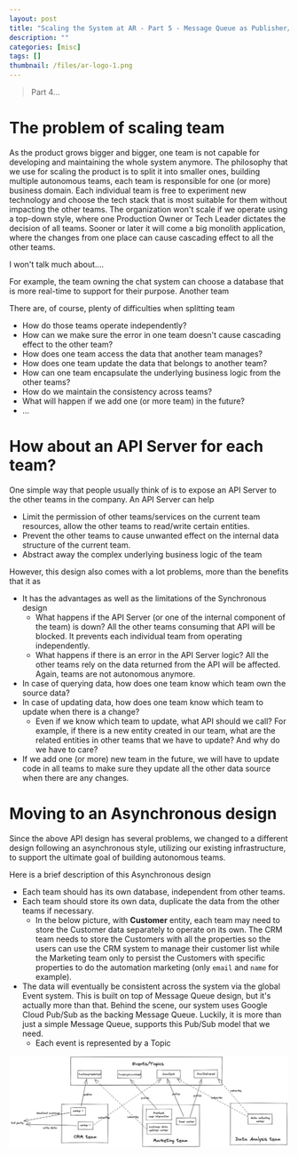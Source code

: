 ```yaml
---
layout: post
title: "Scaling the System at AR - Part 5 - Message Queue as Publisher/Subscriber pattern"
description: ""
categories: [misc]
tags: []
thumbnail: /files/ar-logo-1.png
---
```


> Part 4...

# The problem of scaling team

As the product grows bigger and bigger, one team is not capable for developing and maintaining the
whole system anymore. The philosophy that we use for scaling the product is to split it into smaller
ones, building multiple autonomous teams, each team is responsible for one (or more) business
domain. Each individual team is free to experiment new technology and choose the tech stack that is
most suitable for them without impacting the other teams. The organization won't scale if we operate
using a top-down style, where one Production Owner or Tech Leader dictates the decision of all
teams. Sooner or later it will come a big monolith application, where the changes from one place can
cause cascading effect to all the other teams.

I won't talk much about....

For example, the team owning the chat system can choose a database that is more real-time to support
for their purpose. Another team

There are, of course, plenty of difficulties when splitting team

- How do those teams operate independently?
- How can we make sure the error in one team doesn't cause cascading effect to the other team?
- How does one team access the data that another team manages?
- How does one team update the data that belongs to another team?
- How can one team encapsulate the underlying business logic from the other teams?
- How do we maintain the consistency across teams?
- What will happen if we add one (or more team) in the future?
- ...

# How about an API Server for each team?

One simple way that people usually think of is to expose an API Server to the other teams in the
company. An API Server can help

- Limit the permission of other teams/services on the current team resources, allow the other teams
  to read/write certain entities.
- Prevent the other teams to cause unwanted effect on the internal data structure of the current
  team.
- Abstract away the complex underlying business logic of the team

However, this design also comes with a lot problems, more than the benefits that it as

- It has the advantages as well as the limitations of the Synchronous design
  - What happens if the API Server (or one of the internal component of the team) is down? All the
    other teams consuming that API will be blocked. It prevents each individual team from operating
    independently.
  - What happens if there is an error in the API Server logic? All the other teams rely on the data
    returned from the API will be affected. Again, teams are not autonomous anymore.
- In case of querying data, how does one team know which team own the source data?
- In case of updating data, how does one team know which team to update when there is a change?
  - Even if we know which team to update, what API should we call? For example, if there is a new
    entity created in our team, what are the related entities in other teams that we have to update?
    And why do we have to care?
- If we add one (or more) new team in the future, we will have to update code in all teams to make
  sure they update all the other data source when there are any changes.

# Moving to an Asynchronous design

Since the above API design has several problems, we changed to a different design following an
asynchronous style, utilizing our existing infrastructure, to support the ultimate goal of building
autonomous teams.

Here is a brief description of this Asynchronous design
- Each team should has its own database, independent from other teams.
- Each team should store its own data, duplicate the data from the other teams if necessary.
  - In the below picture, with **Customer** entity, each team may need to store the Customer data
    separately to operate on its own. The CRM team needs to store the Customers with all the
    properties so the users can use the CRM system to manage their customer list while the Marketing
    team only to persist the Customers with specific properties to do the automation marketing (only
    `email` and `name` for example).
- The data will eventually be consistent across the system via the global Event system. This is
  built on top of Message Queue design, but it's actually more than that. Behind the scene, our
  system uses Google Cloud Pub/Sub as the backing Message Queue. Luckily, it is more than just a
  simple Message Queue, supports this Pub/Sub model that we need.
  - Each event is represented by a Topic 

![publish-subscribe](/files/2021-07-15-scaling-the-system-at-ar-part-5/publish-subscribe.png)
